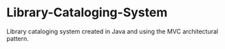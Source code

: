 # Library-Cataloging-System
Library cataloging system created in Java and using the MVC architectural pattern.
